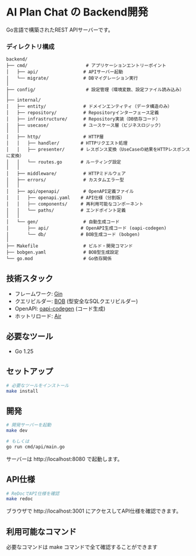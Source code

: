 # AI Plan Chat の Backend開発
Go言語で構築されたREST APIサーバーです。

### ディレクトリ構成

```
backend/
├── cmd/                      # アプリケーションエントリーポイント
│   ├── api/                 # APIサーバー起動
│   └── migrate/             # DBマイグレーション実行
│
├── config/                   # 設定管理（環境変数、設定ファイル読み込み）
│
├── internal/
│   ├── entity/              # ドメインエンティティ（データ構造のみ）
│   ├── repository/          # Repositoryインターフェース定義
│   ├── infrastructure/      # Repository実装（DB依存コード）
│   ├── usecase/             # ユースケース層（ビジネスロジック）
│   │
│   ├── http/                # HTTP層
│   │   ├── handler/        # HTTPリクエスト処理
│   │   ├── presenter/      # レスポンス変換（UseCaseの結果をHTTPレスポンスに変換）
│   │   └── routes.go       # ルーティング設定
│   │
│   ├── middleware/          # HTTPミドルウェア
│   ├── errors/              # カスタムエラー型
│   │
│   ├── api/openapi/         # OpenAPI定義ファイル
│   │   ├── openapi.yaml    # API仕様（分割版）
│   │   ├── components/     # 再利用可能なコンポーネント
│   │   └── paths/          # エンドポイント定義
│   │
│   └── gen/                 # 自動生成コード
│       ├── api/            # OpenAPI生成コード (oapi-codegen)
│       └── db/             # BOB生成コード (bobgen)
│
├── Makefile                 # ビルド・開発コマンド
├── bobgen.yaml              # BOB型生成設定
└── go.mod                   # Go依存関係
```

## 技術スタック

- フレームワーク: [Gin](https://github.com/gin-gonic/gin)
- クエリビルダー: [BOB](https://github.com/stephenafamo/bob) (型安全なSQLクエリビルダー)
- OpenAPI: [oapi-codegen](https://github.com/oapi-codegen/oapi-codegen) (コード生成)
- ホットリロード: [Air](https://github.com/air-verse/air)

## 必要なツール

- Go 1.25

## セットアップ

```bash
# 必要なツールをインストール
make install
```

## 開発

```bash
# 開発サーバーを起動
make dev

# もしくは
go run cmd/api/main.go
```

サーバーは http://localhost:8080 で起動します。

## API仕様

```bash
# ReDocでAPI仕様を確認
make redoc
```

ブラウザで http://localhost:3001 にアクセスしてAPI仕様を確認できます。

## 利用可能なコマンド

必要なコマンドは  make コマンドで全て確認することができます


